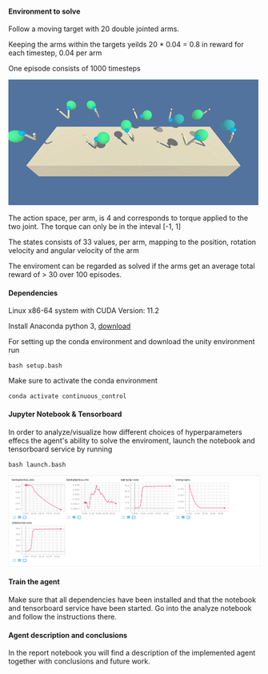 #### Environment to solve

Follow a moving target with 20 double jointed arms.

Keeping the arms within the targets yeilds 20 * 0.04 = 0.8 in reward for each timestep, 0.04 per arm

One episode consists of 1000 timesteps

![Environment](img/reacher.gif)

The action space, per arm, is 4 and corresponds to torque applied to the two joint. The torque can only be
in the inteval [-1, 1]

The states consists of 33 values, per arm, mapping to the position, rotation velocity and angular velocity of the arm

The enviroment can be regarded as solved if the arms get an average total reward of > 30 over 100 episodes.

#### Dependencies

Linux x86-64 system with CUDA Version: 11.2

Install Anaconda python 3, [download](https://repo.anaconda.com/archive/Anaconda3-2021.05-Linux-x86_64.sh)

For setting up the conda environment and download the unity environment run

    bash setup.bash

Make sure to activate the conda environment

    conda activate continuous_control

#### Jupyter Notebook & Tensorboard

In order to analyze/visualize how different choices of hyperparameters effecs the agent's ability to solve the enviroment, launch the notebook and tensorboard service by running

    bash launch.bash

![Environment](img/tensorboard.png)

#### Train the agent

Make sure that all dependencies have been installed and that the notebook and tensorboard service have been started. Go into the analyze notebook and follow the instructions there.

#### Agent description and conclusions

In the report notebook you will find a description of the implemented agent together with conclusions and future work.
